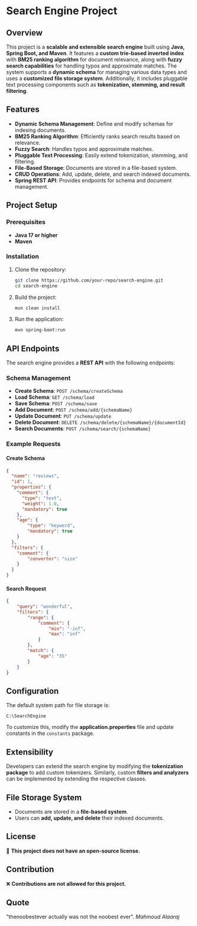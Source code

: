 # Search Engine Project

## Overview

This project is a **scalable and extensible search engine** built using **Java, Spring Boot, and Maven**. It features a **custom trie-based inverted index** with **BM25 ranking algorithm** for document relevance, along with **fuzzy search capabilities** for handling typos and approximate matches. The system supports a **dynamic schema** for managing various data types and uses a **customized file storage system**. Additionally, it includes pluggable text processing components such as **tokenization, stemming, and result filtering**.

## Features

- **Dynamic Schema Management**: Define and modify schemas for indexing documents.
- **BM25 Ranking Algorithm**: Efficiently ranks search results based on relevance.
- **Fuzzy Search**: Handles typos and approximate matches.
- **Pluggable Text Processing**: Easily extend tokenization, stemming, and filtering.
- **File-Based Storage**: Documents are stored in a file-based system.
- **CRUD Operations**: Add, update, delete, and search indexed documents.
- **Spring REST API**: Provides endpoints for schema and document management.

## Project Setup

### Prerequisites

- **Java 17 or higher**
- **Maven**

### Installation

1. Clone the repository:
   ```sh
   git clone https://github.com/your-repo/search-engine.git
   cd search-engine
   ```
2. Build the project:
   ```sh
   mvn clean install
   ```
3. Run the application:
   ```sh
   mvn spring-boot:run
   ```

## API Endpoints

The search engine provides a **REST API** with the following endpoints:

### **Schema Management**

- **Create Schema**: `POST /schema/createSchema`
- **Load Schema**: `GET /schema/load`
- **Save Schema**: `POST /schema/save`
- **Add Document**: `POST /schema/add/{schemaName}`
- **Update Document**: `PUT /schema/update`
- **Delete Document**: `DELETE /schema/delete/{schemaName}/{documentId}`
- **Search Documents**: `POST /schema/search/{schemaName}`

### **Example Requests**

#### **Create Schema**

```json
{
  "name": "reviews",
  "id": 1,
  "properties": {
    "comment": {
      "type": "text",
      "weight": 1.0,
      "mandatory": true
    },
    "age": {
        "type": "keyword",
        "mandatory": true
    }
  },
  "filters": {
    "comment": {
        "converter": "size"
    }
  }
}
```

#### **Search Request**

```json
{
    "query": "wonderful",
    "filters": {
        "range": {
            "comment": {
                "min": "-inf",
                "max": "inf"
            }
        },
        "match": {
            "age": "35"
        }
    }
}
```

## Configuration

The default system path for file storage is:

```
C:\SearchEngine
```

To customize this, modify the **application.properties** file and update constants in the `constants` package.

## Extensibility

Developers can extend the search engine by modifying the **tokenization package** to add custom tokenizers. Similarly, custom **filters and analyzers** can be implemented by extending the respective classes.

## File Storage System

- Documents are stored in a **file-based system**.
- Users can **add, update, and delete** their indexed documents.

## License

🚫 **This project does not have an open-source license.**

## Contribution

❌ **Contributions are not allowed for this project.**

## Quote
"thenoobestever actually was not the noobest ever". _Mahmoud Alaaraj_
